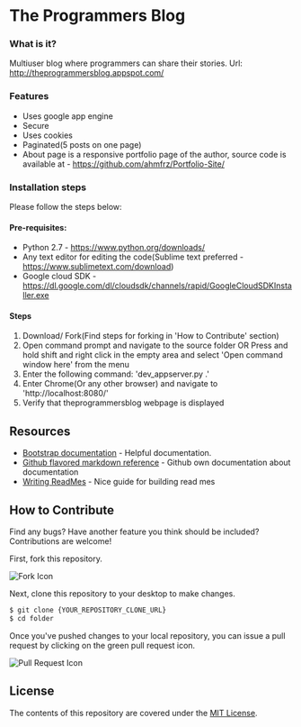 # The Programmers Blog
 
### What is it?
 Multiuser blog where programmers can share their stories. Url: http://theprogrammersblog.appspot.com/
 
### Features
 * Uses google app engine
 * Secure
 * Uses cookies
 * Paginated(5 posts on one page)
 * About page is a responsive portfolio page of the author, source code is available at - https://github.com/ahmfrz/Portfolio-Site/
 
### Installation steps
 Please follow the steps below:
 
 #### Pre-requisites:
 * Python 2.7 - https://www.python.org/downloads/
 * Any text editor for editing the code(Sublime text preferred - https://www.sublimetext.com/download)
 * Google cloud SDK - https://dl.google.com/dl/cloudsdk/channels/rapid/GoogleCloudSDKInstaller.exe
 
 #### Steps
 1. Download/ Fork(Find steps for forking in 'How to Contribute' section)
 2. Open command prompt and navigate to the source folder
 OR Press and hold shift and right click in the empty area and select 'Open command window here' from the menu
 3. Enter the following command:
 'dev_appserver.py .'
 4. Enter Chrome(Or any other browser) and navigate to 'http://localhost:8080/'
 5. Verify that theprogrammersblog webpage is displayed
 
 ## Resources

* [Bootstrap documentation](http://getbootstrap.com/) - Helpful documentation.
* [Github flavored markdown reference](https://help.github.com/categories/writing-on-github/) - Github own documentation about documentation
* [Writing ReadMes](https://github.com/udacity/ud777-writing-readmes/edit/master/README.md) - Nice guide for building read mes

## How to Contribute

Find any bugs? Have another feature you think should be included? Contributions are welcome!

First, fork this repository.

![Fork Icon](theprogrammersblog/fork-icon.png)

Next, clone this repository to your desktop to make changes.

```sh
$ git clone {YOUR_REPOSITORY_CLONE_URL}
$ cd folder
```

Once you've pushed changes to your local repository, you can issue a pull request by clicking on the green pull request icon.

![Pull Request Icon](theprogrammersblog/pull-request-icon.png)

## License

The contents of this repository are covered under the [MIT License](LICENSE).
